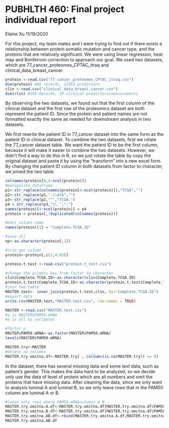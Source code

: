 PUBHLTH 460: Final project individual report
================
Elaine Xu
11/19/2020

For this project, my team mates and I were trying to find out if there
exists a relationship between protein somatic mutation and cancer type,
and the proteins that are relatively significant. We were using linear
regression, heat map and Bonferroni correction to approach our goal. We
used two datasets, which are 77\_cancer\_proteomes\_CPTAC\_itraq and
clinical\_data\_breast\_cancer.

``` r
protein <-read.csv("77_cancer_proteomes_CPTAC_itraq.csv")
dim(protein) #86 records, 12553 predictors
clin <-read.csv("clinical_data_breast_cancer.csv")
dim(clin) #105 Records, 30 clinical predictors/measurements
```

By observing the two datasets, we found out that the first column of the
clinical dataset and the first row of the proteomics dataset are both
represent the patient ID. Since the protein and patient names are not
formatted exactly the same as needed for downstream analysis in two
datasets.

We first rewrite the patient ID in 77\_cancer dataset into the same form
as the patient ID in clinical dataset. To combine the two datasets,
first we rotate the 77\_cancer dataset table. We want the patient ID to
be the first column, because it will make it easier to combine the two
datasets. However, we didn’t find a way to do this in R, so we just
rotate the table by copy the original dataset and paste it by using the
“transform” into a new excel form. By changing the patient ID column
in both datasets from factor to character, we joined the two table.

``` r
colnames(protein[0,4:ncol(protein)])
#manipulate dataframe
p1<-str_replace(colnames(protein[4:ncol(protein)]),"TCGA","")
p2<-str_replace(p1,".\\d+$","")
p3<-str_replace(p2,"^","TCGA-")
p4 = str_replace(p3,"\\.","-")
names(protein)[4:ncol(protein)] = p4
protein = protein[,!duplicated(colnames(protein))]

#edit column name 
names(protein)[1] = "Complete.TCGA.ID"

#save all 
np<-as.character(protein[,1])

#trim gen column
protein<-protein[,c(1,4:83)]
```

``` r
protein.t.test <-read.csv("protein.t_test.csv")

#change the primary key from factor to character
clin$Complete.TCGA.ID<-as.character(clin$Complete.TCGA.ID)
protein.t.test$Complete.TCGA.ID<-as.character(protein.t.test$Complete.TCGA.ID)
#join two table
MASTER.test<- inner_join(protein.t.test,clin, by="Complete.TCGA.ID")
#export data
write.csv(MASTER.test,"MASTER.test.csv", row.names = TRUE)
```

``` r
MASTER <-read.csv("MASTER.test.csv")
#y is MASTER$PAM50.mRNA
#x is all np variables

#factor y 
MASTER$PAM50.mRNA<-as.factor(MASTER$PAM50.mRNA)
levels(MASTER$PAM50.mRNA)

MASTER.try<-MASTER
#delete na columns
MASTER.try.omitna.df<-MASTER.try[ , colSums(is.na(MASTER.try)) == 0]
```

In the dataset, there has several missing data and some text data, such
as patient’s gender. This makes the data hard to be analyzed, so we
decide only use the data of level of protein which are all numbers and
omit the proteins that have missing data. After cleaning the data, since
we only want to analysis luminal A and luminal B, so we only leave rows
that in the PAM50 column are luminal A or B.

``` r
#leave only rows where PAM50.mRNA==lumin A B
MASTER.try.omitna.A.df<-MASTER.try.omitna.df[MASTER.try.omitna.df$PAM50.mRNA=="Luminal A",]
MASTER.try.omitna.B.df<-MASTER.try.omitna.df[MASTER.try.omitna.df$PAM50.mRNA=="Luminal B",]
MASTER.try.omitna.AB.df<-rbind(MASTER.try.omitna.A.df,MASTER.try.omitna.B.df)
MASTER.try.omitna.AB.df
```
